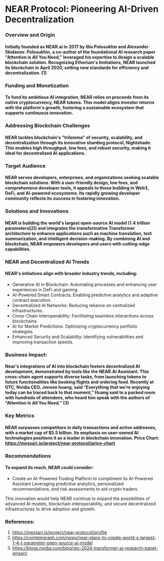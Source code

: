 #               NEAR Protocol: Pioneering AI-Driven Decentralization
### **Overview and Origin**
#### Initially founded as NEAR.ai in 2017 by Illia Polosukhin and Alexander Skidanov. Polosukhin, a co-author of the foundational AI research paper "Attention is All You Need," leveraged his expertise to design a scalable blockchain solution. Recognizing Etherium's limitations, NEAR launched its blockchain in April 2020, setting new standards for efficiency and decentralization. [1]

### **Funding and Monetization**

#### To fund its ambitious AI integration, NEAR relies on proceeds from its native cryptocurrency, NEAR tokens. This model aligns investor returns with the platform's growth, fostering a sustainable ecosystem that supports continuous innovation.

### **Addressing Blockchain Challenges**

#### NEAR tackles blockchain's "trilemma" of security, scalability, and decentralization through its innovative sharding protocol, Nightshade. This enables high throughput, low fees, and robust security, making it ideal for decentralized AI applications. 

### **Target Audience**

#### NEAR serves developers, enterprises, and organizations seeking scalable blockchain solutions. With a user-friendly design, low fees, and comprehensive developer tools, it appeals to those building in Web3, DeFi, and AI-powered ecosystems. Its rapidly growing developer community reflects its success in fostering innovation. 

### **Solutions and Innovations**

#### NEAR is building the world's largest open-source AI model (1.4 trillion parameters[2]) and integrates the transformative Transformer architecture to enhance applications such as machine translation, text summarization, and intelligent decision-making. By combining AI and blockchain, NEAR empowers developers and users with cutting-edge capabilities.

### **NEAR and Decentralized AI Trends**

#### NEAR's initiatives align with broader industry trends, including:
* Generative AI in Blockchain: Automating processes and enhancing user experiences in DeFi and gaming.
* AI-Powered Smart Contracts: Enabling predictive analytics and adaptive contract execution.
* Decentralized AI Networks: Reducing reliance on centralized infrastructures.
* Cross-Chain Interoperability: Facilitating seamless interactions across blockchains.
* AI for Market Predictions: Optimizing cryptocurrency portfolio strategies. 
* Enhanced Security and Scalability: Identifying vulnerabilities and improving transaction speeds.

### Business Impact:

#### Near's integrations of AI into blockchain fosters decentralized AI development, demonstrated by tools like the NEAR.AI Assistant. This cross-chain agent supports diverse tasks, from launching tokens to future functionalities like booking flights and ordering food. Recently at GTC, Nvidia CEO, Jensen huang, said “Everything that we’re enjoying today can be traced back to that moment,” Huang said to a packed room with hundreds of attendees, who heard him speak with the authors of “Attention Is All You Need.” (3)

### Key Metrics

#### NEAR surpasses competitors in daily transactions and active addresses, with a market cap of $5.5 billion. Its emphasis on user-owned AI technologies positions it as a leader in blockchain innovation. Price Chart: https://messari.io/project/near-protocol/price-chart

### Recommendations

#### To expand its reach, NEAR could consider:
* Create an AI-Powered Trading Platform to compliment its AI-Powered Assistant
    Leveraging predictive analytics, personalized recommendations, and risk assessments to aid crypto traders. 

This innovation would help NEAR continue to expand the possibilities of advanced AI models, blockchain interoperability, and secure decentralized infrastructures to drive adoption and growth. 




### References:
1. https://messari.io/project/near-protocol/profile 
2. https://cointelegraph.com/news/near-plans-to-create-world-s-largest-1-4-t-parameter-open-source-ai-model
3. https://blogs.nvidia.com/blog/gtc-2024-transformer-ai-research-panel-jensen/
